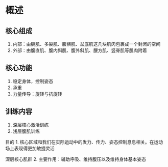 # 概述

## 核心组成
1. 内部：由膈肌、多裂肌、腹横肌、盆底肌这几块肌肉包裹成一个封闭的空间
2. 外部：由腹直肌、腹内斜肌、腹外斜肌、腰方肌、竖脊肌等肌肉附着
## 核心功能
1. 稳定身体，控制姿态
2. 承重
3. 力量传导：旋转与抗旋转
## 训练内容
1. 深层核心激活训练
2. 浅层腹肌训练

目的
	1. 核心区域和我们在实际运动中的发力、传力、姿态控制息息相关。在运动场上表现得更加敏捷灵活


深层核心肌群
	2. 主要作用：辅助呼吸、维持腹压以及维持身体基本姿态